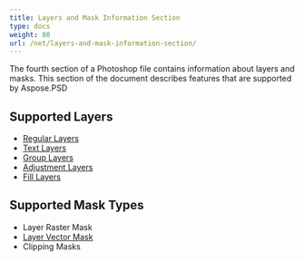 ```yaml
---
title: Layers and Mask Information Section
type: docs
weight: 80
url: /net/layers-and-mask-information-section/
---
```


The fourth section of a Photoshop file contains information about layers and masks. This section of the document describes features that are supported by Aspose.PSD
## **Supported Layers**
- [Regular Layers](https://apireference.aspose.com/psd/net/aspose.psd.fileformats.psd.layers/layer)
- [Text Layers](https://apireference.aspose.com/psd/net/aspose.psd.fileformats.psd.layers/textlayer)
- [Group Layers](https://apireference.aspose.com/psd/net/aspose.psd.fileformats.psd.layers/layergroup)
- [Adjustment Layers](https://apireference.aspose.com/psd/net/aspose.psd.fileformats.psd.layers.adjustmentlayers/adjustmentlayer)
- [Fill Layers](https://apireference.aspose.com/psd/net/aspose.psd.fileformats.psd.layers.filllayers/filllayer)

## **Supported Mask Types**
- Layer Raster Mask
- [Layer Vector Mask](/psd/net/layer-vector-mask/)
- Clipping Masks
